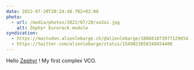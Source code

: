 ```yaml
---
date: 2022-07-20T20:24:48.702+02:00
photo:
  - url: /media/photos/2022/07/20/xo2oi.jpg
    alt: Zephyr Eurorack module
syndication:
  - https://mastodon.alienlebarge.ch/@alienlebarge/108681073977129654
  - https://twitter.com/alienlebarge/status/1549823058340454400
---
```

Hello [Zephyr](https://steadystatefate.com/products/zephyr) !
My first complex VCO.
